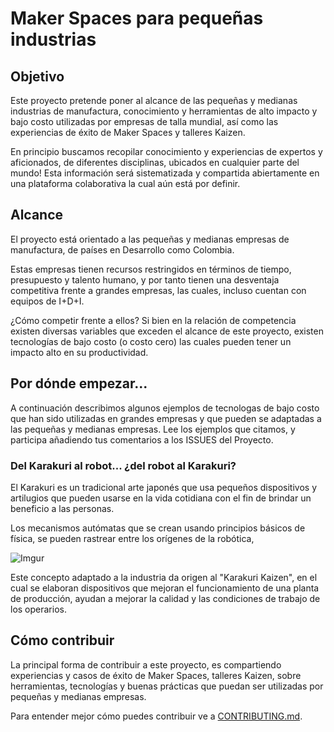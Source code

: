 # Maker Spaces para pequeñas industrias

## Objetivo
Este proyecto pretende poner al alcance de las pequeñas y medianas industrias de manufactura, conocimiento y herramientas de alto impacto y bajo costo utilizadas por empresas de talla mundial, así como las experiencias de éxito de Maker Spaces y talleres Kaizen.

En principio buscamos recopilar conocimiento y experiencias de expertos y aficionados, de diferentes disciplinas, ubicados en cualquier parte del mundo! Esta información será sistematizada y compartida abiertamente en una plataforma colaborativa la cual aún está por definir.

## Alcance
El proyecto está orientado a las pequeñas y medianas empresas de manufactura, de países en Desarrollo como Colombia. 

Estas empresas tienen recursos restringidos en términos de tiempo, presupuesto y talento humano, y por tanto  tienen una desventaja competitiva frente a grandes empresas, las cuales, incluso cuentan con equipos de I+D+I. 

¿Cómo competir frente a ellos? Si bien en la relación de competencia existen diversas variables que exceden el alcance de este proyecto, existen tecnologías de bajo costo (o costo cero) las cuales pueden tener un impacto alto en su productividad.


## Por dónde empezar...

A continuación describimos algunos ejemplos de tecnologas de bajo costo que han sido utilizadas en grandes empresas y que pueden se adaptadas a las pequeñas y medianas empresas. Lee los ejemplos que citamos, y participa añadiendo tus comentarios a los ISSUES del Proyecto.


### Del Karakuri al robot... ¿del robot al Karakuri? 

El Karakuri es un tradicional arte japonés que usa pequeños dispositivos y artilugios que pueden usarse en la vida cotidiana con el fin de brindar un beneficio a las personas. 

Los mecanismos autómatas que se crean usando principios básicos de física, se pueden rastrear entre los orígenes de la robótica, 

![Imgur](http://i.imgur.com/Qjc9YGh.jpg)

Este concepto adaptado a la industria da origen al "Karakuri Kaizen", en el cual se elaboran dispositivos que mejoran el funcionamiento de una planta de producción, ayudan a mejorar la calidad y las condiciones de trabajo de los operarios.


## Cómo contribuir

La principal forma de contribuir a este proyecto, es compartiendo experiencias y casos de éxito de Maker Spaces, talleres Kaizen, sobre herramientas, tecnologías y buenas prácticas que puedan ser utilizadas por pequeñas y medianas empresas. 

Para entender mejor cómo puedes contribuir ve a [CONTRIBUTING.md](CONTRIBUTING.md).

